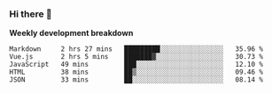 ### Hi there 👋


**Weekly development breakdown**

<!--START_SECTION:waka-->
```text
Markdown     2 hrs 27 mins   █████████░░░░░░░░░░░░░░░░   35.96 % 
Vue.js       2 hrs 5 mins    ███████▓░░░░░░░░░░░░░░░░░   30.73 % 
JavaScript   49 mins         ███░░░░░░░░░░░░░░░░░░░░░░   12.10 % 
HTML         38 mins         ██▒░░░░░░░░░░░░░░░░░░░░░░   09.46 % 
JSON         33 mins         ██░░░░░░░░░░░░░░░░░░░░░░░   08.14 % 
```
<!--END_SECTION:waka-->
